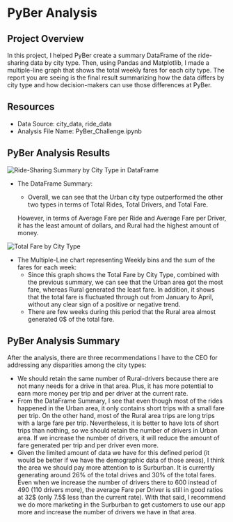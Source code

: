 # PyBer Analysis

## Project Overview

In this project, I helped PyBer create a summary DataFrame of the ride-sharing data by city type. Then, using Pandas and Matplotlib, I made a multiple-line graph that shows the total weekly fares for each city type. The report you are seeing is the final result summarizing how the data differs by city type and how decision-makers can use those differences at PyBer.


## Resources
- Data Source: city_data, ride_data
- Analysis File Name: PyBer_Challenge.ipynb

## PyBer Analysis Results

![Ride-Sharing Summary by City Type in DataFrame](Resources/DataFrame_CityTypeSummary.png)
- The DataFrame Summary:
    - Overall, we can see that the Urban city type outperformed the other two types in terms of Total Rides, Total Drivers, and Total Fare.
    
    However, in terms of Average Fare per Ride and Average Fare per Driver, it has the least amount of dollars, and Rural had the highest amount of money.

![Total Fare by City Type](Resources/TotalFareByCityType.png)
- The Multiple-Line chart representing Weekly bins and the sum of the fares for each week:
    - Since this graph shows the Total Fare by City Type, combined with the previous summary, we can see that the Urban area got the most fare, whereas Rural generated the least fare. In addition, it shows that the total fare is fluctuated through out from January to April, without any clear sign of a positive or negative trend.
    - There are few weeks during this period that the Rural area almost generated 0$ of the total fare.

## PyBer Analysis Summary

After the analysis, there are three recommendations I have to the CEO for addressing any disparities among the city types:

-  We should retain the same number of Rural-drivers because there are not many needs for a drive in that area. Plus, it has more potential to earn more money per trip and per driver at the current rate.
- From the DataFrame Summary, I see that even though most of the rides happened in the Urban area, it only contains short trips with a small fare per trip. On the other hand, most of the Rural area trips are long trips with a large fare per trip. Nevertheless, it is better to have lots of short trips than nothing, so we should retain the number of drivers in Urban area. If we increase the number of drivers, it will reduce the amount of fare generated per trip and per driver even more.
- Given the limited amount of data we have for this defined period (it would be better if we have the demographic data of those areas), I think the area we should pay more attention to is Surburban. It is currently generating around 26% of the total drives and 30% of the total fares. Even when we increase the number of drivers there to 600 instead of 490 (110 drivers more), the average Fare per Driver is still in good ratios at 32$ (only 7.5$ less than the current rate). With that said, I recommend we do more marketing in the Surburban to get customers to use our app more and increase the number of drivers we have in that area.


